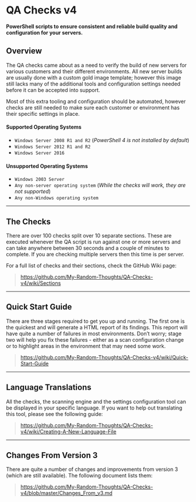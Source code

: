 # QA Checks v4
**PowerShell scripts to ensure consistent and reliable build quality and configuration for your servers.**

## Overview
The QA checks came about as a need to verify the build of new servers for various customers and their different environments.  All new server builds are usually done with a custom gold image template; however this image still lacks many of the additional tools and configuration settings needed before it can be accepted into support.

Most of this extra tooling and configuration should be automated, however checks are still needed to make sure each customer or environment has their specific settings in place.

#### Supported Operating Systems
   - `Windows Server 2008 R1 and R2` (*PowerShell 4 is not installed by default*)
   - `Windows Server 2012 R1 and R2`
   - `Windows Server 2016`

#### Unsupported Operating Systems
   - `Windows 2003 Server`
   - `Any non-server operating system` (*While the checks will work, they are not supported*)
   - `Any non-Windows operating system`

---
## The Checks
There are over 100 checks split over 10 separate sections.  These are executed whenever the QA script is run against one or more servers and can take anywhere between 30 seconds and a couple of minutes to complete.  If you are checking multiple servers then this time is per server.  

For a full list of checks and their sections, check the GitHub Wiki page:
   > https://github.com/My-Random-Thoughts/QA-Checks-v4/wiki/Sections

---
## Quick Start Guide
There are three stages required to get you up and running.  The first one is the quickest and will generate a HTML report of its findings.  This report will have quite a number of failures in most environments.  Don’t worry; stage two will help you fix these failures - either as a scan configuration change or to highlight areas in the environment that may need some work.
   > https://github.com/My-Random-Thoughts/QA-Checks-v4/wiki/Quick-Start-Guide

---
## Language Translations
All the checks, the scanning engine and the settings configuration tool can be displayed in your specific language.  If you want to help out translating this tool, please see the following guide:
   > https://github.com/My-Random-Thoughts/QA-Checks-v4/wiki/Creating-A-New-Language-File


---
## Changes From Version 3
There are quite a number of changes and improvements from version 3 (which are still available).  The following document lists them:
   > https://github.com/My-Random-Thoughts/QA-Checks-v4/blob/master/Changes_From_v3.md
